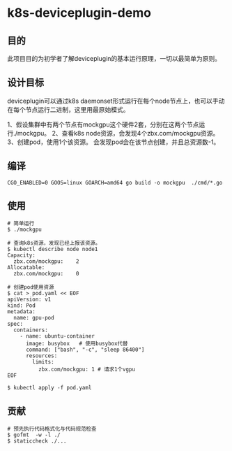 # k8s-deviceplugin-demo

## 目的
此项目目的为初学者了解deviceplugin的基本运行原理，一切以最简单为原则。

## 设计目标
deviceplugin可以通过k8s daemonset形式运行在每个node节点上，也可以手动在每个节点运行二进制，这里用最原始模式。

1、假设集群中有两个节点有mockgpu这个硬件2套，分别在这两个节点运行./mockgpu。
2、查看k8s node资源，会发现4个zbx.com/mockgpu资源。 
3、创建pod，使用1个该资源。 会发现pod会在该节点创建，并且总资源数-1。


## 编译
```shell
CGO_ENABLED=0 GOOS=linux GOARCH=amd64 go build -o mockgpu  ./cmd/*.go
```


## 使用
```shell
# 简单运行
$ ./mockgpu

# 查询k8s资源，发现已经上报该资源。
$ kubectl describe node node1 
Capacity:
  zbx.com/mockgpu:    2
Allocatable:
  zbx.com/mockgpu:    0

# 创建pod使用资源
$ cat > pod.yaml << EOF
apiVersion: v1
kind: Pod
metadata:
  name: gpu-pod
spec:
  containers:
    - name: ubuntu-container
      image: busybox   # 使用busybox代替
      command: ["bash", "-c", "sleep 86400"]
      resources:
        limits:
          zbx.com/mockgpu: 1 # 请求1个vgpu 
EOF

$ kubectl apply -f pod.yaml

```

## 贡献
```shell
# 预先执行代码格式化与代码规范检查
$ gofmt  -w -l ./
$ staticcheck ./...
```
